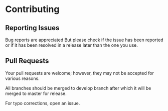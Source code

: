 # Contributing

## Reporting Issues

Bug reports are appreciated But please check if the issue has been reported or if it has been resolved in a release later than the one you use.


## Pull Requests

Your pull requests are welcome; however, they may not be accepted for various reasons. 

All branches should be merged to develop branch after which it will be merged to master for release.

For typo corrections, open an issue.
